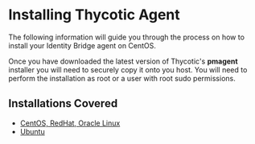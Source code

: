 [title]: # (Agent Install)
[tags]: # (setup)
[priority]: # (4)
# Installing Thycotic Agent

The following information will guide you through the process on how to install your Identity Bridge agent on CentOS.

Once you have downloaded the latest version of Thycotic's __pmagent__ installer you will need to securely copy it onto you host. You will need to perform the installation as root or a user with root sudo permissions.

## Installations Covered

* [CentOS, RedHat, Oracle Linux](inst-agent.md)
* [Ubuntu](inst-agent-ubuntu.md)